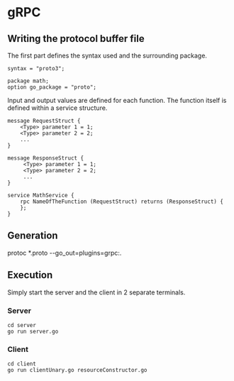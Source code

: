 # gRPC

## Writing the protocol buffer file

The first part defines the syntax used and the surrounding package.

```
syntax = "proto3";

package math;
option go_package = "proto";
```

Input and output values are defined for each function. The function itself is defined within a service structure.

```
message RequestStruct {
    <Type> parameter 1 = 1;
    <Type> parameter 2 = 2;
    ...
}

message ResponseStruct {
     <Type> parameter 1 = 1;
     <Type> parameter 2 = 2;
     ...
}

service MathService {
    rpc NameOfTheFunction (RequestStruct) returns (ResponseStruct) {
    };
}
```

## Generation

protoc *.proto --go_out=plugins=grpc:.

## Execution

Simply start the server and the client in 2 separate terminals.

### Server

```
cd server
go run server.go
```

### Client

```
cd client
go run clientUnary.go resourceConstructor.go
```
